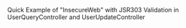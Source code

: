 Quick Example of "InsecureWeb" with JSR303 Validation in UserQueryController and UserUpdateController
